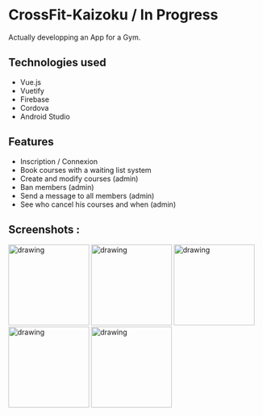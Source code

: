 # CrossFit-Kaizoku / In Progress

Actually developping an App for a Gym.

## Technologies used

* Vue.js
* Vuetify
* Firebase
* Cordova
* Android Studio

## Features

* Inscription / Connexion
* Book courses with a waiting list system
* Create and modify courses (admin)
* Ban members (admin)
* Send a message to all members (admin)
* See who cancel his courses and when (admin)

## Screenshots :

<div style="display : inline-block">
<img src="https://user-images.githubusercontent.com/26858750/99322877-35905900-2871-11eb-855c-fd44546c561e.jpg" alt="drawing" width="160"/>

<img src="https://user-images.githubusercontent.com/26858750/99322886-3b863a00-2871-11eb-9594-138efbd4547a.jpg" alt="drawing" width="160"/>

<img src="https://user-images.githubusercontent.com/26858750/99322902-4214b180-2871-11eb-878e-9e9d38106084.jpg" alt="drawing" width="160"/>

<img src="https://user-images.githubusercontent.com/26858750/99395959-71630700-28e1-11eb-9119-ee74547656c9.jpg" alt="drawing" width="160"/>

<img src="https://user-images.githubusercontent.com/26858750/99395964-72943400-28e1-11eb-9b0f-f039974d1b1f.jpg" alt="drawing" width="160"/>
</div>



